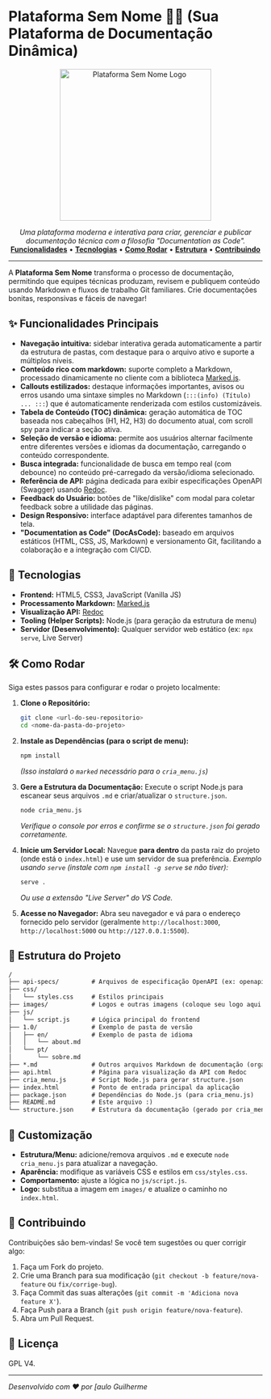 # Plataforma Sem Nome 📄✨ (Sua Plataforma de Documentação Dinâmica)

<p align="center">
  <img src="images/logo.png" alt="Plataforma Sem Nome Logo" width="300"/>
  </p>

<p align="center">
  <em>Uma plataforma moderna e interativa para criar, gerenciar e publicar documentação técnica com a filosofia "Documentation as Code".</em>
  <br/>
  <a href="#-funcionalidades"><strong>Funcionalidades</strong></a> •
  <a href="#-tecnologias"><strong>Tecnologias</strong></a> •
  <a href="#%EF%B8%8F-como-rodar"><strong>Como Rodar</strong></a> •
  <a href="#-estrutura-do-projeto"><strong>Estrutura</strong></a> •
  <a href="#-contribuindo"><strong>Contribuindo</strong></a>
</p>

---

A **Plataforma Sem Nome** transforma o processo de documentação, permitindo que equipes técnicas produzam, revisem e publiquem conteúdo usando Markdown e fluxos de trabalho Git familiares. Crie documentações bonitas, responsivas e fáceis de navegar!

## ✨ Funcionalidades Principais

* **Navegação intuitiva:** sidebar interativa gerada automaticamente a partir da estrutura de pastas, com destaque para o arquivo ativo e suporte a múltiplos níveis.
* **Conteúdo rico com markdown:** suporte completo a Markdown, processado dinamicamente no cliente com a biblioteca [Marked.js](https://marked.js.org/).
* **Callouts estilizados:** destaque informações importantes, avisos ou erros usando uma sintaxe simples no Markdown (`:::(info) (Título) ... :::`) que é automaticamente renderizada com estilos customizáveis.
* **Tabela de Conteúdo (TOC) dinâmica:** geração automática de TOC baseada nos cabeçalhos (H1, H2, H3) do documento atual, com scroll spy para indicar a seção ativa.
* **Seleção de versão e idioma:** permite aos usuários alternar facilmente entre diferentes versões e idiomas da documentação, carregando o conteúdo correspondente.
* **Busca integrada:** funcionalidade de busca em tempo real (com debounce) no conteúdo pré-carregado da versão/idioma selecionado.
* **Referência de API:** página dedicada para exibir especificações OpenAPI (Swagger) usando [Redoc](https://github.com/Redocly/redoc).
* **Feedback do Usuário:** botões de "like/dislike" com modal para coletar feedback sobre a utilidade das páginas.
* **Design Responsivo:** interface adaptável para diferentes tamanhos de tela.
* **"Documentation as Code" (DocAsCode):** baseado em arquivos estáticos (HTML, CSS, JS, Markdown) e versionamento Git, facilitando a colaboração e a integração com CI/CD.

## 🚀 Tecnologias

* **Frontend:** HTML5, CSS3, JavaScript (Vanilla JS)
* **Processamento Markdown:** [Marked.js](https://marked.js.org/)
* **Visualização API:** [Redoc](https://github.com/Redocly/redoc)
* **Tooling (Helper Scripts):** Node.js (para geração da estrutura de menu)
* **Servidor (Desenvolvimento):** Qualquer servidor web estático (ex: `npx serve`, Live Server)

## 🛠️ Como Rodar

Siga estes passos para configurar e rodar o projeto localmente:

1.  **Clone o Repositório:**
    ```bash
    git clone <url-do-seu-repositorio>
    cd <nome-da-pasta-do-projeto>
    ```

2.  **Instale as Dependências (para o script de menu):**
    ```bash
    npm install
    ```
    *(Isso instalará o `marked` necessário para o `cria_menu.js`)*

3.  **Gere a Estrutura da Documentação:**
    Execute o script Node.js para escanear seus arquivos `.md` e criar/atualizar o `structure.json`.
    ```bash
    node cria_menu.js
    ```
    *Verifique o console por erros e confirme se o `structure.json` foi gerado corretamente.*

4.  **Inicie um Servidor Local:**
    Navegue **para dentro** da pasta raiz do projeto (onde está o `index.html`) e use um servidor de sua preferência.
    *Exemplo usando `serve` (instale com `npm install -g serve` se não tiver):*
    ```bash
    serve .
    ```
    *Ou use a extensão "Live Server" do VS Code.*

5.  **Acesse no Navegador:**
    Abra seu navegador e vá para o endereço fornecido pelo servidor (geralmente `http://localhost:3000`, `http://localhost:5000` ou `http://127.0.0.1:5500`).

## 📁 Estrutura do Projeto

```txt
/
├── api-specs/         # Arquivos de especificação OpenAPI (ex: openapi.yaml)
├── css/
│   └── styles.css     # Estilos principais
├── images/            # Logos e outras imagens (coloque seu logo aqui!)
├── js/
│   └── script.js      # Lógica principal do frontend
├── 1.0/               # Exemplo de pasta de versão
│   ├── en/            # Exemplo de pasta de idioma
│   │   └── about.md
│   └── pt/
│       └── sobre.md
├── *.md               # Outros arquivos Markdown de documentação (organize por versão/idioma)
├── api.html           # Página para visualização da API com Redoc
├── cria_menu.js       # Script Node.js para gerar structure.json
├── index.html         # Ponto de entrada principal da aplicação
├── package.json       # Dependências do Node.js (para cria_menu.js)
├── README.md          # Este arquivo :)
└── structure.json     # Estrutura da documentação (gerado por cria_menu.js)
```
## 🎨 Customização

* **Estrutura/Menu:** adicione/remova arquivos `.md` e execute `node cria_menu.js` para atualizar a navegação.
* **Aparência:** modifique as variáveis CSS e estilos em `css/styles.css`.
* **Comportamento:** ajuste a lógica no `js/script.js`.
* **Logo:** substitua a imagem em `images/` e atualize o caminho no `index.html`.

## 🙌 Contribuindo

Contribuições são bem-vindas! Se você tem sugestões ou quer corrigir algo:

1.  Faça um Fork do projeto.
2.  Crie uma Branch para sua modificação (`git checkout -b feature/nova-feature` ou `fix/corrige-bug`).
3.  Faça Commit das suas alterações (`git commit -m 'Adiciona nova feature X'`).
4.  Faça Push para a Branch (`git push origin feature/nova-feature`).
5.  Abra um Pull Request.

## 📜 Licença

GPL V4.

---

*Desenvolvido com ❤️ por [aulo Guilherme*